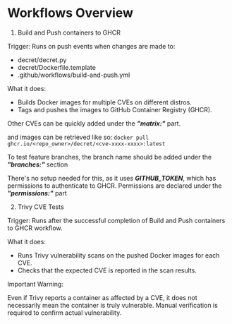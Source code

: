# Workflows Overview

1. Build and Push containers to GHCR

Trigger: Runs on push events when changes are made to:

- decret/decret.py
- decret/Dockerfile.template
- .github/workflows/build-and-push.yml

What it does:

- Builds Docker images for multiple CVEs on different distros.
- Tags and pushes the images to GitHub Container Registry (GHCR).

Other CVEs can be quickly added under the ***"matrix:"*** part.

and images can be retrieved like so:
```docker pull ghcr.io/<repo_owner>/decret/<cve-xxxx-xxxx>:latest ```

To test feature branches, the branch name should be added under the ***"branches:"*** section

There's no setup needed for this, as it uses ***GITHUB_TOKEN***,
which has permissions to authenticate to GHCR. Permissions are declared
under the ***"permissions:"*** part


2. Trivy CVE Tests

Trigger: Runs after the successful completion of Build and Push containers to GHCR workflow.

 What it does:
- Runs Trivy vulnerability scans on the pushed Docker images for each CVE.
- Checks that the expected CVE is reported in the scan results.

Important Warning:

Even if Trivy reports a container as affected by a CVE, it does not necessarily mean the container is truly vulnerable. Manual verification is required to confirm actual vulnerability.
